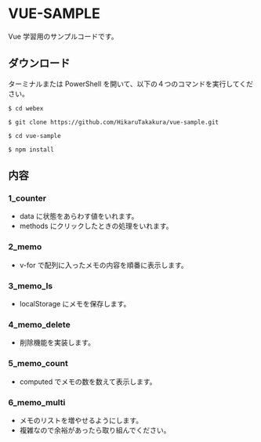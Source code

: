 # VUE-SAMPLE

Vue 学習用のサンプルコードです。

## ダウンロード

ターミナルまたは PowerShell を開いて、以下の４つのコマンドを実行してください。

```bash:
$ cd webex

$ git clone https://github.com/HikaruTakakura/vue-sample.git

$ cd vue-sample

$ npm install
```

## 内容

### 1_counter

- data に状態をあらわす値をいれます。
- methods にクリックしたときの処理をいれます。

### 2_memo

- v-for で配列に入ったメモの内容を順番に表示します。

### 3_memo_ls

- localStorage にメモを保存します。

### 4_memo_delete

- 削除機能を実装します。

### 5_memo_count

- computed でメモの数を数えて表示します。

### 6_memo_multi

- メモのリストを増やせるようにします。
- 複雑なので余裕があったら取り組んでください。
